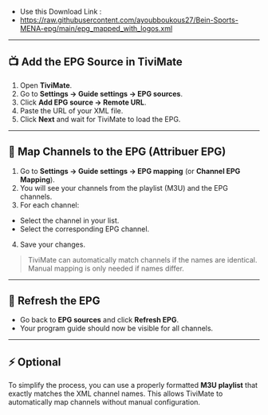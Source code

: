 - Use this Download Link :
- https://raw.githubusercontent.com/ayoubboukous27/Bein-Sports-MENA-epg/main/epg_mapped_with_logos.xml

---

## 📺 Add the EPG Source in TiviMate
1. Open **TiviMate**.
2. Go to **Settings → Guide settings → EPG sources**.
3. Click **Add EPG source → Remote URL**.
4. Paste the URL of your XML file.
5. Click **Next** and wait for TiviMate to load the EPG.

---

## 🔗 Map Channels to the EPG (Attribuer EPG)
1. Go to **Settings → Guide settings → EPG mapping** (or **Channel EPG Mapping**).
2. You will see your channels from the playlist (M3U) and the EPG channels.
3. For each channel:
 - Select the channel in your list.
 - Select the corresponding EPG channel.
4. Save your changes.

> TiviMate can automatically match channels if the names are identical. Manual mapping is only needed if names differ.

---

## 🔄 Refresh the EPG
- Go back to **EPG sources** and click **Refresh EPG**.
- Your program guide should now be visible for all channels.

---

## ⚡ Optional
To simplify the process, you can use a properly formatted **M3U playlist** that exactly matches the XML channel names. This allows TiviMate to automatically map channels without manual configuration.
